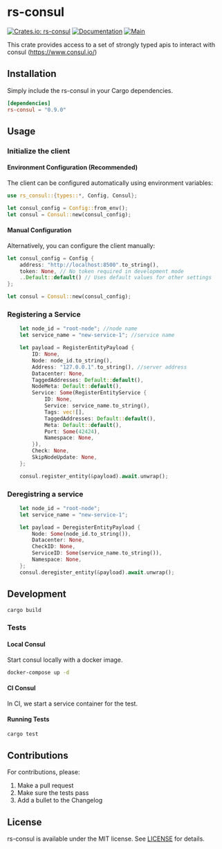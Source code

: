 # rs-consul

[![Crates.io: rs-consul](https://img.shields.io/crates/v/rs-consul.svg)](https://crates.io/crates/rs-consul)
[![Documentation](https://docs.rs/rs-consul/badge.svg)](https://docs.rs/rs-consul)
[![Main](https://github.com/Roblox/rs-consul/actions/workflows/main.yml/badge.svg)](https://github.com/Roblox/rs-consul/actions/workflows/main.yml)

This crate provides access to a set of strongly typed apis to interact with
consul (<https://www.consul.io/>)

## Installation

Simply include the rs-consul in your Cargo dependencies.

```toml
[dependencies]
rs-consul = "0.9.0"
```
## Usage
### Initialize the client
#### Environment Configuration (Recommended)
The client can be configured automatically using environment variables:
```rust
use rs_consul::{types::*, Config, Consul};

let consul_config = Config::from_env();
let consul = Consul::new(consul_config);
```
#### Manual Configuration
Alternatively, you can configure the client manually:
```rust
let consul_config = Config {
    address: "http://localhost:8500".to_string(), 
    token: None, // No token required in development mode
    ..Default::default() // Uses default values for other settings
};

let consul = Consul::new(consul_config);
```
### Registering a Service
```rust
    let node_id = "root-node"; //node name
    let service_name = "new-service-1"; //service name

    let payload = RegisterEntityPayload {
        ID: None,
        Node: node_id.to_string(),
        Address: "127.0.0.1".to_string(), //server address
        Datacenter: None,
        TaggedAddresses: Default::default(),
        NodeMeta: Default::default(),
        Service: Some(RegisterEntityService {
            ID: None,
            Service: service_name.to_string(),
            Tags: vec![],
            TaggedAddresses: Default::default(),
            Meta: Default::default(),
            Port: Some(42424), 
            Namespace: None,
        }),
        Check: None,
        SkipNodeUpdate: None,
    };

    consul.register_entity(&payload).await.unwrap();
```
### Deregistring a service
```rust
    let node_id = "root-node";
    let service_name = "new-service-1";

    let payload = DeregisterEntityPayload {
        Node: Some(node_id.to_string()),
        Datacenter: None,
        CheckID: None,
        ServiceID: Some(service_name.to_string()),
        Namespace: None,
    };
    consul.deregister_entity(&payload).await.unwrap();
```

## Development

```bash
cargo build
```

### Tests

#### Local Consul

Start consul locally with a docker image.

```bash
docker-compose up -d
```

#### CI Consul

In CI, we start a service container for the test.

#### Running Tests

```bash
cargo test
```

## Contributions

For contributions, please:

1. Make a pull request
2. Make sure the tests pass
3. Add a bullet to the Changelog

## License

rs-consul is available under the MIT license. See [LICENSE](LICENSE) for details.
